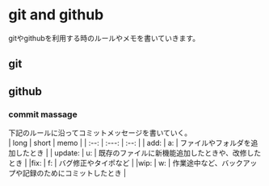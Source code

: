 # git and github
gitやgithubを利用する時のルールやメモを書いていきます。  

## git

## github
### commit massage
下記のルールに沿ってコミットメッセージを書いていく。  
| long | short | memo |
| :--: | :---: | :--: |
| add: | a: | ファイルやフォルダを追加したとき |
| update: | u: | 既存のファイルに新機能追加したときや、改修したとき |
|fix: | f: | バグ修正やタイポなど |
|wip: | w: | 作業途中など、バックアップや記録のためにコミットしたとき |

